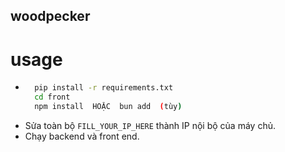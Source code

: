 ## woodpecker
# usage
* ```bash
    pip install -r requirements.txt
    cd front
    npm install  HOẶC  bun add  (tùy)
* Sửa toàn bộ `FILL_YOUR_IP_HERE` thành IP nội bộ của máy chủ.
* Chạy backend và front end.